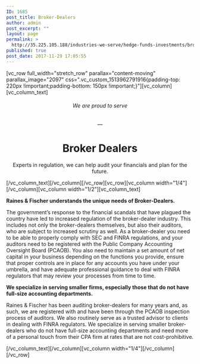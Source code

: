 ```yaml
---
ID: 1685
post_title: Broker-Dealers
author: admin
post_excerpt: ""
layout: page
permalink: >
  http://35.225.105.188/industries-we-serve/hedge-funds-investments/broker-dealers/
published: true
post_date: 2017-11-29 17:05:55
---
```

<p>[vc_row full_width="stretch_row" parallax="content-moving" parallax_image="2097" css=".vc_custom_1513962791916{padding-top: 220px !important;padding-bottom: 150px !important;}"][vc_column][vc_column_text]<br />
<h6 style="text-align: center;">We are proud to serve</h6>
<p style="text-align: center;">—</p>
<h1 style="text-align: center;">Broker Dealers</h1>
<p style="text-align: center;">Experts in regulation, we can help audit your financials and plan for the future.</p>
<p>[/vc_column_text][/vc_column][/vc_row][vc_row][vc_column width="1/4"][/vc_column][vc_column width="1/2"][vc_column_text]</p>
<p style="font-weight: 400;"><b><strong>Raines &amp; Fischer understands the unique needs of Broker-Dealers.</strong></b></p>
<p style="font-weight: 400;">The government’s response to the financial scandals that have plagued the country have led to increased regulation of the broker-dealer industry. This includes not only the broker-dealers themselves, but also their auditors, who are subject to increased scrutiny as well. As a broker-dealer you need to be able to properly comply with SEC and FINRA regulations, and your auditors need to be registered with the Public Company Accounting Oversight Board (PCAOB). You also need to maintain a set amount of net capital in your business depending on the functions you provide, ensure that proper controls are in place for any accounts you have under your umbrella, and have adequate professional guidance to deal with FINRA regulators that may review your processes from time to time.</p>
<p style="font-weight: 400;"><b><strong>We specialize in serving smaller firms, especially those that do not have full-size accounting departments.</strong></b></p>
<p style="font-weight: 400;">Raines &amp; Fischer has been auditing broker-dealers for many years and, as such, we are registered with and have been through the PCAOB inspection process of auditors. We also routinely serve as a trusted advisor to clients in dealing with FINRA regulators. We specialize in serving smaller broker-dealers who do not have full-size accounting departments and need more of a personal touch from their CPA firm at rates that are not cost-prohibitive.</p>
<p>[/vc_column_text][/vc_column][vc_column width="1/4"][/vc_column][/vc_row]</p>